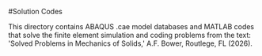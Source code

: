 #Solution Codes

This directory contains ABAQUS .cae model databases and MATLAB codes that solve the finite element simulation and coding problems from the text: 'Solved Problems in Mechanics of Solids,'  A.F. Bower, Routlege, FL (2026). 
